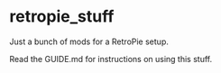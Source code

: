 # retropie_stuff
Just a bunch of mods for a RetroPie setup.

Read the GUIDE.md for instructions on using this stuff.